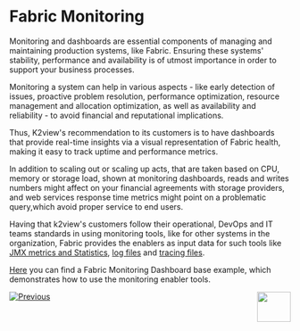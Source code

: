 # Fabric Monitoring

Monitoring and dashboards are essential components of managing and maintaining production systems, like Fabric. Ensuring these systems' stability, performance and availability is of utmost importance in order to support your business processes.

Monitoring a system can help in various aspects - like early detection of issues, proactive problem resolution, performance optimization, resource management and allocation optimization, as well as availability and reliability - to avoid financial and reputational implications.

Thus, K2view's recommendation to its customers is to have dashboards that provide real-time insights via a visual representation of Fabric health, making it easy to track uptime and performance metrics. 

In addition to scaling out or scaling up acts, that are taken based on CPU, memory or storage load, shown at monitoring dashboards, reads and writes numbers might affect on your financial agreements with storage providers, and web services response time metrics might point on a problematic query,which avoid proper service to end users.  

Having that k2view's customers follow their operational, DevOps and IT teams standards in using monitoring tools, like for other systems in the organization, Fabric provides the enablers as input data for such tools like [JMX metrics and Statistics](/articles/34_JMX_statistics/README.md), [log files](/articles/21_Fabric_troubleshooting/02_Fabric_troubleshooting_log_files.md) and [tracing files](/articles/29_tracing/README.md). 



[Here](/articles/21_Fabric_troubleshooting/04_monitoring_dashboard_example.md) you can find a Fabric Monitoring Dashboard base example, which demonstrates how to use the monitoring enabler tools. 



[![Previous](/articles/images/Previous.png)](/articles/21_Fabric_troubleshooting/02_Fabric_troubleshooting_log_files.md)[<img align="right" width="60" height="54" src="/articles/images/Next.png">](/articles/21_Fabric_troubleshooting/04_monitoring_dashboard_example.md)

